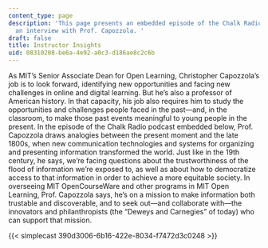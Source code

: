 ```yaml
---
content_type: page
description: 'This page presents an embedded episode of the Chalk Radio Podcast, featuring
  an interview with Prof. Capozzola. '
draft: false
title: Instructor Insights
uid: 08310208-be6a-4e92-a0c3-d186ae8c2c6b
---
```

As MIT’s Senior Associate Dean for Open Learning, Christopher Capozzola’s job is to look forward, identifying new opportunities and facing new challenges in online and digital learning. But he’s also a professor of American history. In that capacity, his job also requires him to study the opportunities and challenges people faced in the past—and, in the classroom, to make those past events meaningful to young people in the present. In the episode of the Chalk Radio podcast embedded below, Prof. Capozzola draws analogies between the present moment and the late 1800s, when new communication technologies and systems for organizing and presenting information transformed the world. Just like in the 19th century, he says, we’re facing questions about the trustworthiness of the flood of information we’re exposed to, as well as about how to democratize access to that information in order to achieve a more equitable society. In overseeing MIT OpenCourseWare and other programs in MIT Open Learning, Prof. Capozzola says, he’s on a mission to make information both trustable and discoverable, and to seek out—and collaborate with—the innovators and philanthropists (the “Deweys and Carnegies” of today) who can support that mission.

{{< simplecast 390d3006-6b16-422e-8034-f7472d3c0248 >}}